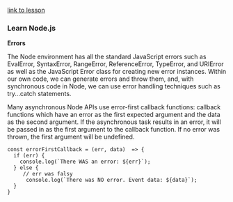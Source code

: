 [link to lesson](https://www.codecademy.com/paths/create-a-back-end-app-with-javascript/tracks/bapi-learn-express/modules/introduction-to-node-js/lessons/node/exercises/errors)


### Learn Node.js

**Errors**

The Node environment has all the standard JavaScript errors such as EvalError, SyntaxError, RangeError, ReferenceError, TypeError, and URIError as well as the JavaScript Error class for creating new error instances. Within our own code, we can generate errors and throw them, and, with synchronous code in Node, we can use error handling techniques such as try...catch statements.

Many asynchronous Node APIs use error-first callback functions: callback functions which have an error as the first expected argument and the data as the second argument. If the asynchronous task results in an error, it will be passed in as the first argument to the callback function. If no error was thrown, the first argument will be undefined.
```
const errorFirstCallback = (err, data)  => {
  if (err) {
    console.log(`There WAS an error: ${err}`);
  } else {
     // err was falsy
      console.log(`There was NO error. Event data: ${data}`);
  }
}

```
